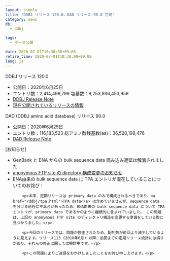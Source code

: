 ```yaml
---
layout: simple
title: 'DDBJ リリース 120.0，DAD リリース 90.0 完成'
category: news
db:
  - ddbj

tags:
  - データ公開

date: 2020-07-01T10:30:00+09:00
retire_time: 2020-07-01T10:30:00+09:00
lang: ja
---
```


<p><span class="bold">DDBJ リリース 120.0</span></p>

<ul class="bottom_space">
    <li><span class="bold">公開日：</span>2020年6月25日</li>
    <li><span class="bold">エントリ数：</span>2,414,499,799 <span class="bold">塩基数：</span>9,253,936,453,958</li>
    <li><a href="https://ddbj.nig.ac.jp/public/ddbj_database/release_note_archive/ddbj/ddbjrel.120.txt">DDBJ Release Note</a></li>
    <li><a href="/latest-releases.html">現在公開されているリリースの情報</a></li>
</ul>

<p><span class="bold">DAD (DDBJ amino acid database) リリース 90.0</span></p>

<ul>
    <li><span class="bold">公開日：</span>2020年6月25日</li>
    <li><span class="bold">エントリ数：</span>116,183,523 <span class="bold">総アミノ酸残基数(aa)：</span>36,520,198,476</li>
    <li><a href="https://ddbj.nig.ac.jp/public/ddbj_database/release_note_archive/dad/dadrel.90.txt">DAD Release Note</a></li>
</ul>

<p class="bold">[お知らせ]</p>

<ul>
    <li>GenBank と ENA からの bulk sequence data 読み込み遅延は解消されました</li>
    <li><a href="/news/ja/2020-03-19.html">anonymous FTP site の directory 構成変更のお知らせ</a></li>
    <li>ENA由来の bulk sequence data に TPA エントリが混在していることについてのお詫び：

        <p>本来、定期リリースは primary data のみで構成されるべきであり、<a href="/ddbj/tpa.html">TPA data</a> は含めていませんが、sequence data を分ける過程に不具合があったため、ENA由来の bulk sequence data について TPA エントリが、primary data であるかのように継続的に含まれていました。 この問題は、上記の anonymous FTP site のディレクトリ構造を変更する準備をしている際に見つかりました。</p>

        <p>今回のリリースでは、問題が修正されたため、配列数が前回より減少しているように見えます。リリース113 (2018年6月) 以降、前回までの定期リリース統計には誤りがあり、それらの修正に関しては検討中です。</p>

        <p>この問題によりご迷惑をおかけしましたことをお詫び申し上げます。</p>
</ul>
